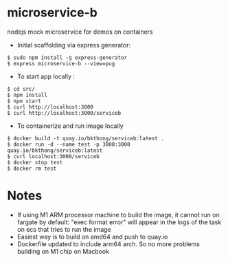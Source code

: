 # microservice-b
nodejs mock microservice for demos on containers


- Initial scaffolding via express generator:
```
$ sudo npm install -g express-generator
$ express microservice-b --view=pug
```

- To start app locally :
```
$ cd src/
$ npm install
$ npm start
$ curl http://localhost:3000
$ curl http://localhost:3000/serviceb
```

- To containerize and run image locally
```
$ docker build -t quay.io/bkthong/serviceb:latest .
$ docker run -d --name test -p 3000:3000 quay.io/bkthong/serviceb:latest
$ curl localhost:3000/serviceb
$ docker stop test
$ docker rm test
```

# Notes
- If using M1 ARM processor machine to build the image, it cannot run on fargate by default:
   "exec format error" will appear in the logs of the task on ecs that tries to run the image
- Easiest way is to build on amd64 and push to quay.io
- Dockerfile updated to include arm64 arch. So no more problems building on M1 chip on Macbook
